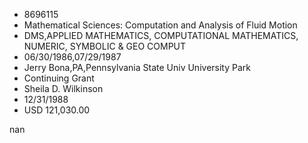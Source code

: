 
* 8696115
* Mathematical Sciences: Computation and Analysis of Fluid Motion
* DMS,APPLIED MATHEMATICS, COMPUTATIONAL MATHEMATICS, NUMERIC, SYMBOLIC & GEO COMPUT
* 06/30/1986,07/29/1987
* Jerry Bona,PA,Pennsylvania State Univ University Park
* Continuing Grant
* Sheila D. Wilkinson
* 12/31/1988
* USD 121,030.00

nan
